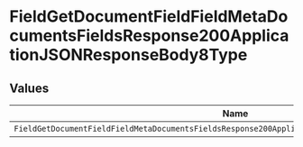 # FieldGetDocumentFieldFieldMetaDocumentsFieldsResponse200ApplicationJSONResponseBody8Type


## Values

| Name                                                                                               | Value                                                                                              |
| -------------------------------------------------------------------------------------------------- | -------------------------------------------------------------------------------------------------- |
| `FieldGetDocumentFieldFieldMetaDocumentsFieldsResponse200ApplicationJSONResponseBody8TypeCheckbox` | checkbox                                                                                           |